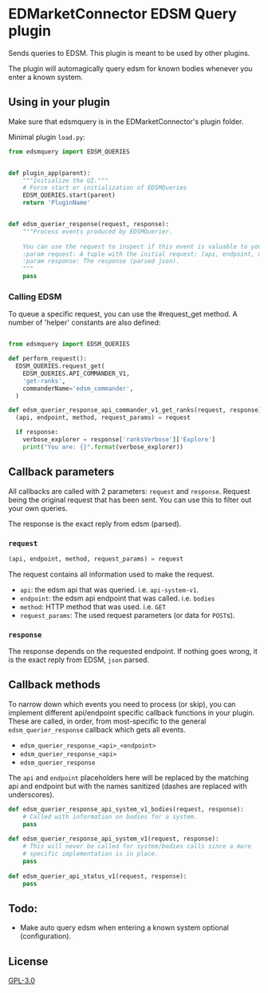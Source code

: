 # EDMarketConnector EDSM Query plugin

Sends queries to EDSM. This plugin is meant to be used by other plugins.

The plugin will automagically query edsm for known bodies whenever you enter
a known system.

## Using in your plugin

Make sure that edsmquery is in the EDMarketConnector's plugin folder.

Minimal plugin `load.py`:    
```python
from edsmquery import EDSM_QUERIES


def plugin_app(parent):
    """Initialize the UI."""
    # Force start or initialization of EDSMQueries
    EDSM_QUERIES.start(parent)
    return 'PluginName'


def edsm_querier_response(request, response):
    """Process events produced by EDSMQuerier.
    
    You can use the request to inspect if this event is valuable to you.
    :param request: A tuple with the initial request: (api, endpoint, method, request_params)
    :param response: The response (parsed json).
    """
    pass
```

### Calling EDSM

To queue a specific request, you can use the #request_get method. A number
of 'helper' constants are also defined:

```python

from edsmquery import EDSM_QUERIES

def perform_request():
  EDSM_QUERIES.request_get(
    EDSM_QUERIES.API_COMMANDER_V1,
    'get-ranks',
    commanderName='edsm_commander',
  )

def edsm_querier_response_api_commander_v1_get_ranks(request, response):
  (api, endpoint, method, request_params) = request

  if response:
    verbose_explorer = response['ranksVerbose']['Explore']
    print("You are: {}".format(verbose_explorer))

```


## Callback parameters

All callbacks are called with 2 parameters: `request` and `response`. Request being the original request that has been sent. You can use this to filter out your own queries.

The response is the exact reply from edsm (parsed).

### `request`

```python
(api, endpoint, method, request_params) = request
```

The request contains all information used to make the request.
* `api`: the edsm api that was queried. i.e. `api-system-v1`.
* `endpoint`: the edsm api endpoint that was called. i.e. `bodies`
* `method`: HTTP method that was used. i.e. `GET`
* `request_params`: The used request parameters (or data for `POST`s).
 
### `response`

The response depends on the requested endpoint. If nothing goes wrong, it is the exact reply 
from EDSM, `json` parsed.

## Callback methods

To narrow down which events you need to process (or skip), you can implement different api/endpoint
specific callback functions in your plugin. These are called, in order, from most-specific to
the general `edsm_querier_response` callback which gets all events.

* `edsm_querier_response_<api>_<endpoint>`
* `edsm_querier_response_<api>`
* `edsm_querier_response`

The `api` and `endpoint` placeholders here will be replaced by the matching api and endpoint
but with the names sanitized (dashes are replaced with underscores).

```python
def edsm_querier_response_api_system_v1_bodies(request, response):
    # Called with information on bodies for a system.
    pass
    
def edsm_querier_response_api_system_v1(request, response):
    # This will never be called for system/bodies calls since a more
    # specific implementation is in place.
    pass
    
def edsm_querier_api_status_v1(request, response):
    pass
```

## Todo:

* Make auto query edsm when entering a known system optional (configuration).

## License

[GPL-3.0](https://choosealicense.com/licenses/gpl-3.0/)
